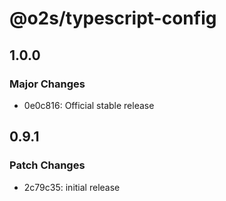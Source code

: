 # @o2s/typescript-config

## 1.0.0

### Major Changes

- 0e0c816: Official stable release

## 0.9.1

### Patch Changes

- 2c79c35: initial release
